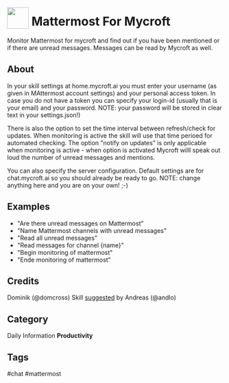 # <img src='https://rawgithub.com/FortAwesome/Font-Awesome/master/advanced-options/raw-svg/solid/comments.svg' card_color='#4093DB' width='50' height='50' style='vertical-align:bottom'/> Mattermost For Mycroft
Monitor Mattermost for mycroft and find out if you have been mentioned or if there are unread messages. Messages can be read by Mycroft as well.

## About
In your skill settings at home.mycroft.ai you must enter your username (as given in MAttermost account settings) and your personal access token. In case you do not have a token you can specify your login-id (usually that is your email) and your password. NOTE: your password will be stored in clear text in your settings.json!)

There is also the option to set the time interval between refresh/check for updates. When monitoring is active the skill will use that time perioed for automated checking.
The option "notify on updates" is only applicable when monitoring is active - when option is activated Mycroft willl speak out loud the number of unread messages and mentions.

You can also specify the server configuration. Default settings are for chat.mycroft.ai so you should already be ready to go. NOTE: change anything here and you are on your own! ;-)

## Examples
* "Are there unread messages on Mattermost"
* "Name Mattermost channels with unread messages"
* "Read all unread messages"
* "Read messages for channel {name}"
* "Begin monitoring of mattermost"
* "Ende monitoring of mattermost"

## Credits
Dominik (@domcross)
Skill [suggested](https://community.mycroft.ai/t/mattermost-for-mycroft/5293) by Andreas (@andlo)

## Category
Daily
Information
**Productivity**

## Tags
#chat
#mattermost



